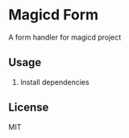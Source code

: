 # Magicd Form

A form handler for magicd project

## Usage

1. Install dependencies

## License

MIT
